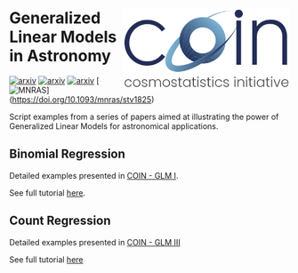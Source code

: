 # <img  align="right" src="https://github.com/COINtoolbox/brand-assets/blob/main/logo/COIN_2024_Logo.svg" width="300"> Generalized Linear Models in Astronomy
[![arxiv](http://img.shields.io/badge/arXiv-1503.07736-lightgrey.svg?style=plastic)](http://arxiv.org/abs/1409.7696)
[![arxiv](http://img.shields.io/badge/arXiv-1503.07736-lightgrey.svg?style=plastic)](http://arxiv.org/abs/1409.7696)
[![arxiv](http://img.shields.io/badge/arXiv-1503.07736-lightgrey.svg?style=plastic)](http://arxiv.org/abs/1409.7696)
[![MNRAS](https://img.shields.io/badge/MNRAS-10.1093%2Fmnras.stv1825-%23003B5C?labelColor=%23003B5C&color=%23ED9145&style=flat)]
(https://doi.org/10.1093/mnras/stv1825)




Script examples from  a series of papers aimed at illustrating the power of Generalized Linear Models for astronomical applications.  

## Binomial Regression

Detailed examples presented in [COIN - GLM I](http://adsabs.harvard.edu/abs/2015A%26C....12...21D).

See full tutorial [here](https://github.com/COINtoolbox/GLM_Tutorial/blob/master/Logit/doc/Logit.md).

## Count Regression 

Detailed examples presented in [COIN - GLM III](http://adsabs.harvard.edu/abs/2015MNRAS.453.1928D)

See full tutorial [here](https://github.com/COINtoolbox/GLM_Tutorial/blob/master/Count/doc/Count.md)


